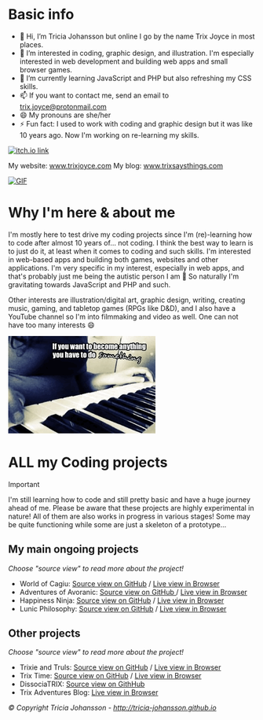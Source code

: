 # Basic info
- 👋 Hi, I’m Tricia Johansson but online I go by the name Trix Joyce in most places.
- 👀 I’m interested in coding, graphic design, and illustration. I'm especially interested in web development and building web apps and small browser games.
- 🌱 I’m currently learning JavaScript and PHP but also refreshing my CSS skills.
- 📫 If you want to contact me, send an email to trix.joyce@protonmail.com
- 😄 My pronouns are she/her
- ⚡ Fun fact: I used to work with coding and graphic design but it was like 10 years ago. Now I'm working on re-learning my skills.

[![itch.io link](https://img.itch.zone/aW1nLzE5MTM5NzAzLnBuZw==/original/3yDe2g.png)](https://img.itch.zone/aW1nLzE5MTM5NzAzLnBuZw==/original/3yDe2g.png)

My website: www.trixjoyce.com
My blog: www.trixsaysthings.com

[![GIF](https://trixjoyce.com/GitHub/IMG_1134.GIF)](https://raw.githubusercontent.com/tricia-johansson/tricia-johansson/main/IMG_3856.GIF)

# Why I'm here & about me
I'm mostly here to test drive my coding projects since I'm (re)-learning how to code after almost 10 years of... not coding. I think the best way to learn is to just do it, at least when it comes to coding and such skills.
I'm interested in web-based apps and building both games, websites and other applications. I'm very specific in my interest, especially in web apps, and that's probably just me being the autistic person I am 👀
So naturally I'm gravitating towards JavaScript and PHP and such.

Other interests are illustration/digital art, graphic design, writing, creating music, gaming, and tabletop games (RPGs like D&D), and I also have a YouTube channel so I'm into filmmaking and video as well.
One can not have too many interests 😄


![GIF](https://raw.githubusercontent.com/tricia-johansson/tricia-johansson/main/IMG_0698.GIF)

# ALL my Coding projects

> [!IMPORTANT]
> I'm still learning how to code and still pretty basic and have a huge journey ahead of me. Please be aware that these projects are highly experimental in nature!
> All of them are also works in progress in various stages! Some may be quite functioning while some are just a skeleton of a prototype...

## My main ongoing projects
*Choose "source view" to read more about the project!*

- World of Cagiu: [Source view on GitHub](https://github.com/tricia-johansson/World-of-Cagiu) / [Live view in Browser](https://tricia-johansson.github.io/World-of-Cagiu)
- Adventures of Avoranic: [Source view on GitHub ](https://tricia-johansson.github.io/Adventures-of-Avoranic) / [Live view in Browser](https://tricia-johansson.github.io/Adventures-of-Avoranic)
- Happiness Ninja: [Source view on GitHub](https://github.com/tricia-johansson/Happiness-Ninja) / [Live view in Browser](https://tricia-johansson.github.io/Happiness-Ninja)
- Lunic Philosophy: [Source view on GitHub](https://github.com/tricia-johansson/Lunic-Philosophy) / [Live view in Browser](https://tricia-johansson.github.io/Lunic-Philosophy)

## Other projects
*Choose "source view" to read more about the project!*

- Trixie and Truls: [Source view on GitHub](https://github.com/tricia-johansson/Trixie-and-Truls) / [Live view in Browser](https://tricia-johansson.github.io/Trixie-and-Truls)
- Trix Time: [Source view on GitHub](https://github.com/tricia-johansson/Trix-Time) / [Live view in Browser](https://tricia-johansson.github.io/Trix-Time)
- DissociaTRIX: [Source view on GithHub](https://github.com/tricia-johansson/DissociaTRIX)
- Trix Adventures Blog: [Live view in Browser](https://tricia-johansson.github.io/Trix-Adventures/)



*© Copyright Tricia Johansson - http://tricia-johansson.github.io*
